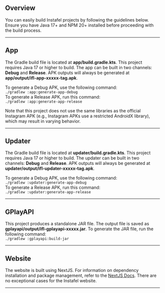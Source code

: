 ## Overview

You can easily build Instafel projects by following the guidelines below. Ensure you have Java 17+ and NPM 20+ installed before proceeding with the build process.

---

## App

The Gradle build file is located at **app/build.gradle.kts**. This project requires Java 17 or higher to build. The app can be built in two channels: **Debug** and **Release**. APK outputs will always be generated at **app/output/ifl-app-xxxxx-tag.apk**.

To generate a Debug APK, use the following command:  
`./gradlew :app:generate-app-debug`  
To generate a Release APK, run this command:  
`./gradlew :app:generate-app-release`

Note that this project does not use the same libraries as the official Instagram APK (e.g., Instagram APKs use a restricted AndroidX library), which may result in varying behavior.

---

## Updater

The Gradle build file is located at **updater/build.gradle.kts**. This project requires Java 17 or higher to build. The updater can be built in two channels: **Debug** and **Release**. APK outputs will always be generated at **updater/output/ifl-updater-xxxxx-tag.apk**.

To generate a Debug APK, use the following command:  
`./gradlew :updater:generate-app-debug`  
To generate a Release APK, run this command:  
`./gradlew :updater:generate-app-release`

---

## GPlayAPI

This project produces a standalone JAR file. The output file is saved as **gplayapi/output/ifl-gplayapi-xxxxx.jar**. To generate the JAR file, run the following command:  
`./gradlew :gplayapi:build-jar`

---

## Website

The website is built using NextJS. For information on dependency installation and package management, refer to the [NextJS Docs](https://nextjs.org/docs). There are no exceptional cases for the Instafel website.

---

